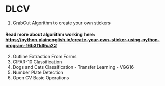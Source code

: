 # DLCV
1. GrabCut Algorithm to create your own stickers 
#### Read more about algorithm working here: https://python.plainenglish.io/create-your-own-sticker-using-python-program-16b3f1d9ca22
2. Outline Extraction From Forms
3. CIFAR-10 Classification 
4. Dogs and Cats Classification - Transfer Learning - VGG16
5. Number Plate Detection
6. Open CV Basic Operations

